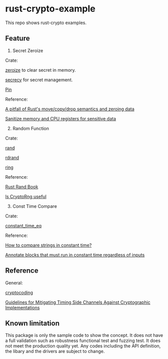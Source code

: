 # rust-crypto-example

This repo shows rust-crypto examples.

## Feature

1. Secret Zeroize

Crate:

[zeroize](https://crates.io/crates/zeroize) to clear secret in memory.

[secrecy](https://crates.io/crates/secrecy) for secret management.

[Pin](https://doc.rust-lang.org/std/pin/struct.Pin.html) 

Reference:

[A pitfall of Rust's move/copy/drop semantics and zeroing data](https://benma.github.io/2020/10/16/rust-zeroize-move.html)

[Sanitize memory and CPU registers for sensitive data](https://github.com/rust-lang/rust/issues/17046)


2. Random Function

Crate:

[rand](https://crates.io/crates/rand)

[rdrand](https://crates.io/crates/rdrand) 

[ring](https://crates.io/crates/ring)

Reference:

[Rust Rand Book](https://rust-random.github.io/book/)

[Is CryptoRng useful](https://github.com/rust-random/rand/issues/543)

3. Const Time Compare

Crate:

[constant_time_eq](https://crates.io/crates/constant_time_eq)

Reference:

[How to compare strings in constant time?](https://stackoverflow.com/questions/44691363/how-to-compare-strings-in-constant-time)

[Annotate blocks that must run in constant time regardless of inputs](https://github.com/rust-lang/rfcs/issues/847)

## Reference

General:

[cryptocoding](https://github.com/veorq/cryptocoding)

[Guidelines for Mitigating Timing Side Channels Against Cryptographic Implementations](https://software.intel.com/content/www/us/en/develop/articles/software-security-guidance/secure-coding/mitigate-timing-side-channel-crypto-implementation.html)

## Known limitation
This package is only the sample code to show the concept. It does not have a full validation such as robustness functional test and fuzzing test. It does not meet the production quality yet. Any codes including the API definition, the libary and the drivers are subject to change.
